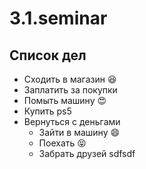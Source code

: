 # 3.1.seminar

## Список дел
* Сходить в магазин :satisfied:
* Заплатить за покупки
* Помыть машину :heart_eyes:
* Купить ps5
* Вернуться с деньгами
	* Зайти в машину :smile:
	* Поехать :stuck_out_tongue_closed_eyes:
	* Забрать друзей
sdfsdf
